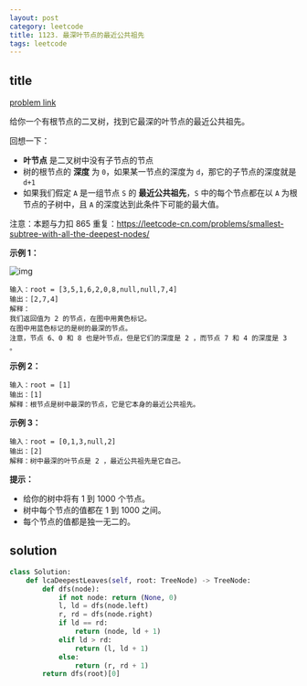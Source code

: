 ```yaml
---
layout: post
category: leetcode
title: 1123. 最深叶节点的最近公共祖先
tags: leetcode
---
```

## title
[problem link](https://leetcode-cn.com/problems/lowest-common-ancestor-of-deepest-leaves/)

给你一个有根节点的二叉树，找到它最深的叶节点的最近公共祖先。

回想一下：

- **叶节点** 是二叉树中没有子节点的节点
- 树的根节点的 **深度** 为 `0`，如果某一节点的深度为 `d`，那它的子节点的深度就是 `d+1`
- 如果我们假定 `A` 是一组节点 `S` 的 **最近公共祖先**，`S` 中的每个节点都在以 `A` 为根节点的子树中，且 `A` 的深度达到此条件下可能的最大值。

 

注意：本题与力扣 865 重复：https://leetcode-cn.com/problems/smallest-subtree-with-all-the-deepest-nodes/

 

**示例 1：**

![img](https://cdn.jsdelivr.net/gh/mafulong/mdPic@vv10/img/202508301531688.png)

```
输入：root = [3,5,1,6,2,0,8,null,null,7,4]
输出：[2,7,4]
解释：
我们返回值为 2 的节点，在图中用黄色标记。
在图中用蓝色标记的是树的最深的节点。
注意，节点 6、0 和 8 也是叶节点，但是它们的深度是 2 ，而节点 7 和 4 的深度是 3 。
```

**示例 2：**

```
输入：root = [1]
输出：[1]
解释：根节点是树中最深的节点，它是它本身的最近公共祖先。
```

**示例 3：**

```
输入：root = [0,1,3,null,2]
输出：[2]
解释：树中最深的叶节点是 2 ，最近公共祖先是它自己。
```

 

**提示：**

- 给你的树中将有 1 到 1000 个节点。
- 树中每个节点的值都在 1 到 1000 之间。
- 每个节点的值都是独一无二的。

## solution
```python
class Solution:
    def lcaDeepestLeaves(self, root: TreeNode) -> TreeNode:
        def dfs(node):
            if not node: return (None, 0)
            l, ld = dfs(node.left)
            r, rd = dfs(node.right)
            if ld == rd:
                return (node, ld + 1)
            elif ld > rd:
                return (l, ld + 1)
            else:
                return (r, rd + 1)
        return dfs(root)[0]
```

